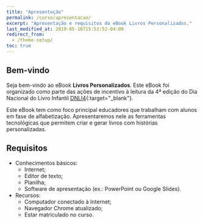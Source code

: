 ```yaml
---
title: "Apresentação"
permalink: /curso/apresentacao/
excerpt: "Apresentação e requisitos do eBook Livros Personalizados."
last_modified_at: 2019-05-16T15:53:52-04:00
redirect_from:
  - /theme-setup/
toc: true
---
```


## Bem-vindo
Seja bem-vindo ao eBook **Livros Personalizados**. Este eBook foi organizado como parte das ações de incentivo à leitura da 4ª edição do Dia Nacional do Livro Infantil [DNLI4](https://dnli.aprender.digital){:target="_blank"}. 

Este eBook tem como foco principal educadores que trabalham com alunos em fase de alfabetização. Apresentaremos nele as ferramentas tecnológicas que permitem criar e gerar livros com histórias personalizadas.

## Requisitos
- Conhecimentos básicos:
  - Internet;
  - Editor de texto;
  - Planilha;
  - Software de apresentação (ex.: PowerPoint ou Google Slides).
- Recursos:
  - Computador conectado à Internet;
  - Navegador Chrome atualizado;
  - Estar matriculado no curso.


